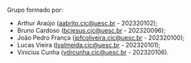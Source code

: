 Grupo formado por: 
- Arthur Araújo (aabrito.cic@uesc.br - 202320102);
- Bruno Cardoso (bcjesus.cic@uesc.br - 202320096);
- João Pedro França (jpfcoliveira.cic@uesc.br - 202320100);
- Lucas Vieira (lvalmeida.cic@uesc.br - 202320101);
- Vinicius Cunha (vdrcunha.cic@uesc.br - 202320106).
